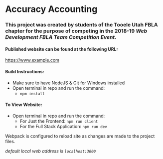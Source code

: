 # Accuracy Accounting

### This project was created by students of the Tooele Utah FBLA chapter for the purpose of competing in the 2018-19 *Web Development FBLA Team Competition Event.*

#### Published website can be found at the following URL:
https://www.example.com

#### Build Instructions:
* Make sure to have NodeJS & Git for Windows installed
* Open terminal in repo and run the command:
  * `npm install`

#### To View Website:
* Open terminal in repo and run the command:
  * For Just the Frontend: `npm run client`
  * For the Full Stack Application: `npm run dev`

Webpack is configured to reload site as changes are made to the project files.

*default local web address is `localhost:3000`*

